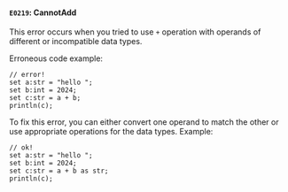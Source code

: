 #### `E0219`: CannotAdd

This error occurs when you tried to use `+` operation with operands of different or incompatible data types.

Erroneous code example:
```
// error!
set a:str = "hello ";
set b:int = 2024;
set c:str = a + b;
println(c);
```

To fix this error, you can either convert one operand to match the other or use appropriate operations for the data types. Example:

```
// ok!
set a:str = "hello ";
set b:int = 2024;
set c:str = a + b as str;
println(c);

```